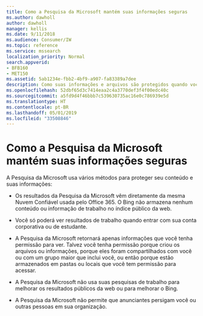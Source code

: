 ```yaml
---
title: Como a Pesquisa da Microsoft mantém suas informações seguras
ms.author: dawholl
author: dawholl
manager: kellis
ms.date: 9/11/2018
ms.audience: Consumer/IW
ms.topic: reference
ms.service: mssearch
localization_priority: Normal
search.appverid:
- BFB160
- MET150
ms.assetid: 5ab1234e-fbb2-4bf9-a907-fa83389a7dee
description: Como suas informações e arquivos são protegidos quando você usa a Pesquisa da Microsoft
ms.openlocfilehash: 52dbf65d3c7414eaa2c4a3770def3f4f00edc40c
ms.sourcegitcommit: a5fd9d4f46bbb7c539630735ac16e0c786939e5d
ms.translationtype: HT
ms.contentlocale: pt-BR
ms.lasthandoff: 05/01/2019
ms.locfileid: "33508846"
---
```

# <a name="how-microsoft-search-keeps-your-info-secure"></a>Como a Pesquisa da Microsoft mantém suas informações seguras

A Pesquisa da Microsoft usa vários métodos para proteger seu conteúdo e suas informações:
  
- Os resultados da Pesquisa da Microsoft vêm diretamente da mesma Nuvem Confiável usada pelo Office 365. O Bing não armazena nenhum conteúdo ou informação de trabalho no índice público da web.
    
- Você só poderá ver resultados de trabalho quando entrar com sua conta corporativa ou de estudante.
    
- A Pesquisa da Microsoft retornará apenas informações que você tenha permissão para ver. Talvez você tenha permissão porque criou os arquivos ou informações, porque eles foram compartilhados com você ou com um grupo maior que inclui você, ou então porque estão armazenados em pastas ou locais que você tem permissão para acessar.
    
- A Pesquisa da Microsoft não usa suas pesquisas de trabalho para melhorar os resultados públicos da web ou para melhorar o Bing.
    
- A Pesquisa da Microsoft não permite que anunciantes persigam você ou outras pessoas em sua organização.

  

